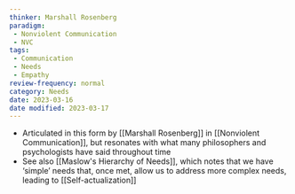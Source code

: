 ```yaml
---
thinker: Marshall Rosenberg
paradigm:
 - Nonviolent Communication
 - NVC
tags:
 - Communication
 - Needs
 - Empathy
review-frequency: normal
category: Needs
date: 2023-03-16
date modified: 2023-03-17
---
```

- Articulated in this form by [[Marshall Rosenberg]] in [[Nonviolent Communication]], but resonates with what many philosophers and psychologists have said throughout time
- See also [[Maslow's Hierarchy of Needs]], which notes that we have ‘simple’ needs that, once met, allow us to address more complex needs, leading to [[Self-actualization]]
